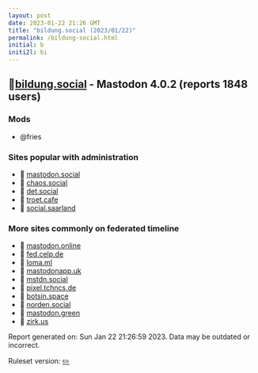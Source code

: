 ```yaml
---
layout: post
date: 2023-01-22 21:26 GMT
title: "bildung.social (2023/01/22)"
permalink: /bildung-social.html
initial: b
initi2l: bi
---
```


## 🐘[bildung.social](https://bildung.social) - Mastodon 4.0.2 (reports 1848 users)

### Mods
 * @fries

### Sites popular with administration

* 🐘 [mastodon.social](/mastodon-social.html)
* 🐘 [chaos.social](/chaos-social.html)
* 🐘 [det.social](/det-social.html)
* 🐘 [troet.cafe](/troet-cafe.html)
* 🐘 [social.saarland](/social-saarland.html)

### More sites commonly on federated timeline

* 🐘 [mastodon.online](/mastodon-online.html)
* 🐘 [fed.celp.de](/fed-celp-de.html)
* 🐘 [loma.ml](/loma-ml.html)
* 🐘 [mastodonapp.uk](/mastodonapp-uk.html)
* 🐘 [mstdn.social](/mstdn-social.html)
* 🐘 [pixel.tchncs.de](/pixel-tchncs-de.html)
* 🐘 [botsin.space](/botsin-space.html)
* 🐘 [norden.social](/norden-social.html)
* 🐘 [mastodon.green](/mastodon-green.html)
* 🐘 [zirk.us](/zirk-us.html)

Report generated on: Sun Jan 22 21:26:59 2023. Data may be outdated or incorrect.

Ruleset version: [✏️](/version-pencil)
